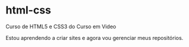 # html-css
 Curso de HTML5 e CSS3 do Curso em Video


Estou aprendendo a criar sites e agora vou gerenciar meus repositórios.